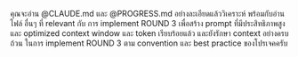 คุณจะอ่าน @CLAUDE.md และ @PROGRESS.md อย่างละเอียดแล้ววิเคราะห์ พร้อมกับอ่านไฟล์ อื่นๆ ที่ relevant กับ การ implement ROUND 3 เพื่อสร้าง prompt ที่มีประสิทธิภาพสูง และ optimized context window และ token เรียบร้อยแล้ว และยังรักษา context อย่างครบถ้วน ในการ implement ROUND 3 ตาม convention และ best practice ของโปรเจคครับ

